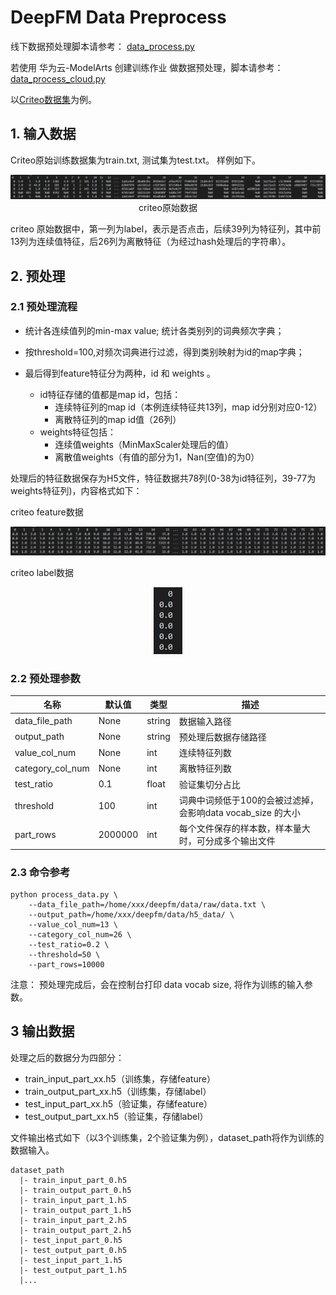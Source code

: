 # DeepFM Data Preprocess

线下数据预处理脚本请参考： [data_process.py](code/data_process.py)

若使用 华为云-ModelArts 创建训练作业 做数据预处理，脚本请参考： [data_process_cloud.py](code/data_process_cloud.py)

以[Criteo数据集](https://www.kaggle.com/c/criteo-display-ad-challenge/data "Criteo数据集")为例。

## 1. 输入数据


Criteo原始训练数据集为train.txt, 测试集为test.txt。 样例如下。
<center>

![an image](./pics/demo_origin_data.png) 
criteo原始数据
</center>

criteo 原始数据中，第一列为label，表示是否点击，后续39列为特征列，其中前13列为连续值特征，后26列为离散特征（为经过hash处理后的字符串）。

## 2. 预处理

### 2.1 预处理流程

- 统计各连续值列的min-max value; 统计各类别列的词典频次字典；

- 按threshold=100,对频次词典进行过滤，得到类别映射为id的map字典；

- 最后得到feature特征分为两种，id 和 weights 。
   - id特征存储的值都是map id，包括：
     - 连续特征列的map id（本例连续特征共13列，map id分别对应0-12）
     - 离散特征列的map id值（26列）
   - weights特征包括：
     - 连续值weights（MinMaxScaler处理后的值）
     - 离散值weights（有值的部分为1，Nan(空值)的为0）

处理后的特征数据保存为H5文件，特征数据共78列(0-38为id特征列，39-77为weights特征列)，内容格式如下：

criteo feature数据
<center>	

![an image](./pics/demo_input_features.png) 
</center>
 criteo label数据
<center>

![an image](./pics/demo_output_label.png)  
</center>

### 2.2 预处理参数
 
| 名称                 |  默认值 |  类型  |        描述          |
| --------------------| --------| ----- | -------------------- |
|data_file_path       |None     |string |      数据输入路径     |
|output_path          |None     |string |  预处理后数据存储路径  |
|value_col_num        |None     |int    |      连续特征列数     |
|category_col_num     |None     |int    |      离散特征列数     |
|test_ratio           |0.1      |float  |      验证集切分占比   |
|threshold            |100      |int    | 词典中词频低于100的会被过滤掉， 会影响data vocab_size 的大小|
|part_rows            |2000000  |int  | 每个文件保存的样本数，样本量大时，可分成多个输出文件 |

### 2.3 命令参考

	python process_data.py \
	    --data_file_path=/home/xxx/deepfm/data/raw/data.txt \  
	    --output_path=/home/xxx/deepfm/data/h5_data/ \
        --value_col_num=13 \
        --category_col_num=26 \
        --test_ratio=0.2 \
        --threshold=50 \
        --part_rows=10000

注意： 预处理完成后，会在控制台打印 data vocab size, 将作为训练的输入参数。

## 3 输出数据

处理之后的数据分为四部分：

-  train\_input\_part\_xx.h5（训练集，存储feature）
-  train\_output\_part\_xx.h5（训练集，存储label）
-  test\_input\_part\_xx.h5（验证集，存储feature）
-  test\_output\_part\_xx.h5（验证集，存储label）

文件输出格式如下（以3个训练集，2个验证集为例），dataset_path将作为训练的数据输入。
  ```shell
  dataset_path
    |- train_input_part_0.h5
    |- train_output_part_0.h5
    |- train_input_part_1.h5
    |- train_output_part_1.h5
    |- train_input_part_2.h5
    |- train_output_part_2.h5
    |- test_input_part_0.h5
    |- test_output_part_0.h5
    |- test_input_part_1.h5
    |- test_output_part_1.h5
    |...
  ```
